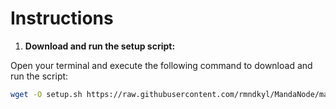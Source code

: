 # Instructions

1. **Download and run the setup script:**

Open your terminal and execute the following command to download and run the script:

   ```sh
   wget -O setup.sh https://raw.githubusercontent.com/rmndkyl/MandaNode/main/Elixir-V3/setup.sh && chmod +x setup.sh && sed -i 's/\r$//' setup.sh && ./setup.sh
   ```